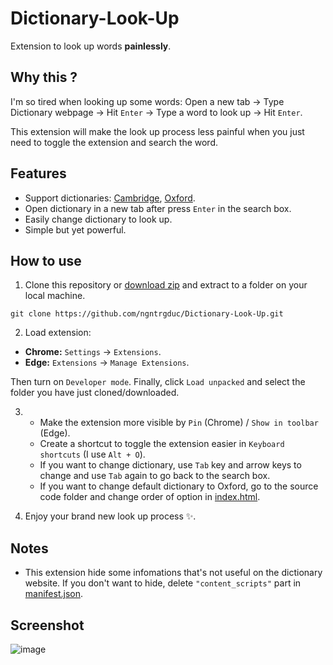
# Dictionary-Look-Up

Extension to look up words **painlessly**.

## Why this ?

I'm so tired when looking up some words: Open a new tab -> Type Dictionary webpage -> Hit `Enter` -> Type a word to look up -> Hit `Enter`.

This extension will make the look up process less painful when you just need to toggle the extension and search the word.

## Features

- Support dictionaries: [Cambridge](https://dictionary.cambridge.org/), [Oxford](https://www.oxfordlearnersdictionaries.com/).
- Open dictionary in a new tab after press `Enter` in the search box.
- Easily change dictionary to look up.
- Simple but yet powerful.

## How to use
1. Clone this repository or [download zip](https://github.com/ngntrgduc/Dictionary-Look-Up/archive/refs/heads/master.zip) and extract to a folder on your local machine.

```git
git clone https://github.com/ngntrgduc/Dictionary-Look-Up.git
```

2. Load extension:

- **Chrome:**  `Settings` -> `Extensions`.
- **Edge:**  `Extensions` -> `Manage Extensions`.

Then turn on `Developer mode`. Finally, click `Load unpacked` and select the folder you have just cloned/downloaded.

3. 
   - Make the extension more visible by `Pin` (Chrome) / `Show in toolbar` (Edge). 
   - Create a shortcut to toggle the extension easier in `Keyboard shortcuts` (I use `Alt + O`).
   - If you want to change dictionary, use `Tab` key and arrow keys to change and use `Tab` again to go back to the search box. 
   - If you want to change default dictionary to Oxford, go to the source code folder and change order of option in [index.html](https://github.com/ngntrgduc/Dictionary-Look-Up/blob/master/index.html).

4. Enjoy your brand new look up process ✨. 
 
## Notes
- This extension hide some infomations that's not useful on the dictionary website. If you don't want to hide, delete `"content_scripts"` part in [manifest.json](https://github.com/ngntrgduc/Dictionary-Look-Up/blob/master/manifest.json#L12).

## Screenshot
![image](https://user-images.githubusercontent.com/47920109/222754942-fe791266-0a32-4fde-b0c8-4e1044a8fc84.png)
